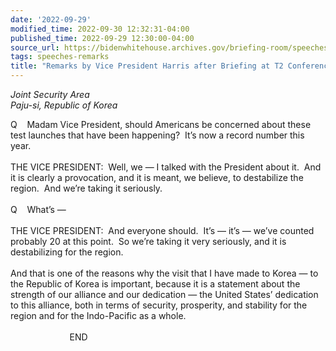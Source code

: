 ```yaml
---
date: '2022-09-29'
modified_time: 2022-09-30 12:32:31-04:00
published_time: 2022-09-29 12:30:00-04:00
source_url: https://bidenwhitehouse.archives.gov/briefing-room/speeches-remarks/2022/09/29/remarks-by-vice-president-harris-after-briefing-at-t2-conference-room/
tags: speeches-remarks
title: "Remarks by Vice President Harris after Briefing at T2 Conference\_Room"
---
```

 
*Joint Security Area*  
*Paju-si, Republic of Korea*

  
Q    Madam Vice President, should Americans be concerned about these
test launches that have been happening?  It’s now a record number this
year.  
   
THE VICE PRESIDENT:  Well, we — I talked with the President about it. 
And it is clearly a provocation, and it is meant, we believe, to
destabilize the region.  And we’re taking it seriously.  
   
Q    What’s —  
   
THE VICE PRESIDENT:  And everyone should.  It’s — it’s — we’ve counted
probably 20 at this point.  So we’re taking it very seriously, and it is
destabilizing for the region.   
   
And that is one of the reasons why the visit that I have made to Korea —
to the Republic of Korea is important, because it is a statement about
the strength of our alliance and our dedication — the United States’
dedication to this alliance, both in terms of security, prosperity, and
stability for the region and for the Indo-Pacific as a whole.   
   
                        END  
